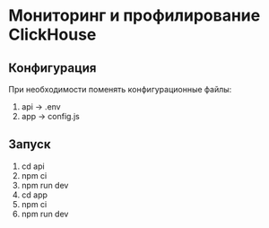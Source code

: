 # Мониторинг и профилирование ClickHouse

## Конфигурация
При необходимости поменять конфигурационные файлы:
1. api -> .env
2. app -> config.js

## Запуск
1. cd api
2. npm ci
3. npm run dev
4. cd app
5. npm ci
6. npm run dev
